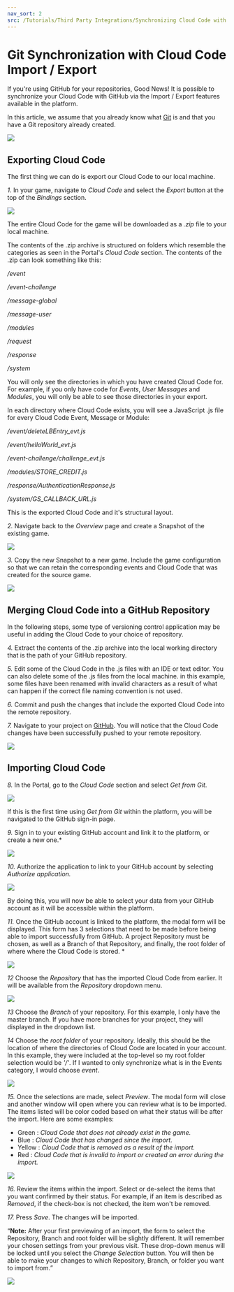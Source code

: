 ```yaml
---
nav_sort: 2
src: /Tutorials/Third Party Integrations/Synchronizing Cloud Code with GitHub.md
---
```


# Git Synchronization with Cloud Code Import / Export

If you're using GitHub for your repositories, Good News! It is possible to synchronize your Cloud Code with GitHub via the Import / Export features available in the platform.

In this article, we assume that you already know what [Git](http://www.github.com) is and that you have a Git repository already created.

![](img/GitSynch/1.png)

## Exporting Cloud Code

The first thing we can do is export our Cloud Code to our local machine.

 *1.* In your game, navigate to *Cloud Code* and select the *Export* button at the top of the *Bindings* section.

 ![](img/GitSynch/2.png)

 The entire Cloud Code for the game will be downloaded as a *.zip* file to your local machine.

 The contents of the .zip archive is structured on folders which resemble the categories as seen in the Portal's *Cloud Code* section. The contents of the .zip can look something like this:

 */event*

 */event-challenge*

 */message-global*

 */message-user*

 */modules*

 */request*

 */response*

 */system*

 You will only see the directories in which you have created Cloud Code for. For example, if you only have code for *Events*, *User Messages* and *Modules*, you will only be able to see those directories in your export.

 In each directory where Cloud Code exists, you will see a JavaScript .js file for every Cloud Code Event, Message or Module:

 */event/deleteLBEntry_evt.js*

 */event/helloWorld_evt.js*

 */event-challenge/challenge_evt.js*

 */modules/STORE_CREDIT.js*

 */response/AuthenticationResponse.js*

 */system/GS_CALLBACK_URL.js*

This is the exported Cloud Code and it's structural layout.

*2.* Navigate back to the *Overview* page and create a Snapshot of the existing game.

![](img/GitSynch/3.png)

*3.* Copy the new Snapshot to a new game. Include the game configuration so that we can retain the corresponding events and Cloud Code that was created for the source game.

![](img/GitSynch/4.png)

## Merging Cloud Code into a GitHub Repository

In the following steps, some type of versioning control application may be useful in adding the Cloud Code to your choice of repository.

*4.* Extract the contents of the .zip archive into the local working directory that is the path of your GitHub repository.

*5.* Edit some of the Cloud Code in the .js files with an IDE or text editor. You can also delete some of the .js files from the local machine. in this example, some files have been renamed with invalid characters as a result of what can happen if the correct file naming convention is not used.

*6.* Commit and push the changes that include the exported Cloud Code into the remote repository.

*7.* Navigate to your project on [GitHub](http://www.github.com). You will notice that the Cloud Code changes have been successfully pushed to your remote repository.

 ![](img/GitSynch/5.png)

## Importing Cloud Code

*8.* In the Portal, go to the *Cloud Code* section and select *Get from Git*.

![](img/GitSynch/6.png)

If this is the first time using *Get from Git* within the platform, you will be navigated to the GitHub sign-in page.

*9.* Sign in to your existing GitHub account and link it to the platform, or create a new one.*

![](img/GitSynch/7.png)

*10.* Authorize the application to link to your GitHub account by selecting *Authorize application.*

![](img/GitSynch/8.png)

By doing this, you will now be able to select your data from your GitHub account as it will be accessible within the platform.

*11.* Once the GitHub account is linked to the platform, the modal form will be displayed. This form has 3 selections that need to be made before being able to import successfully from GitHub. A project Repository must be chosen, as well as a Branch of that Repository, and finally, the root folder of where where the Cloud Code is stored. *

![](img/GitSynch/9.png)

*12* Choose the *Repository* that has the imported Cloud Code from earlier. It will be available from the *Repository* dropdown menu.

![](img/GitSynch/10.png)

*13* Choose the *Branch* of your repository. For this example, I only have the master branch. If you have more branches for your project, they will displayed in the dropdown list.

*14* Choose the *root folder* of your repository. Ideally, this should be the location of where the directories of Cloud Code are located in your account. In this example, they were included at the top-level so my root folder selection would be *'/'*. If I wanted to only synchronize what is in the Events category, I would choose *event*.

![](img/GitSynch/11.png)

*15.* Once the selections are made, select *Preview*. The modal form will close and another window will open where you can review what is to be imported. The items listed will be color coded based on what their status will be after the import. Here are some examples:

* Green : *Cloud Code that does not already exist in the game.*
* Blue : *Cloud Code that has changed since the import.*
* Yellow : *Cloud Code that is removed as a result of the import.*
* Red : *Cloud Code that is invalid to import or created an error during the import.*

![](img/GitSynch/12.png)

*16.* Review the items within the import. Select or de-select the items that you want confirmed by their status. For example, if an item is described as *Removed*, if the check-box is not checked, the item won't be removed.

*17.* Press *Save*. The changes will be imported.

<q>**Note:** After your first previewing of an import, the form to select the Repository, Branch and root folder will be slightly different. It will remember your chosen settings from your previous visit. These drop-down menus will be locked until you select the *Change Selection* button. You will then be able to make your changes to which Repository, Branch, or folder you want to import from.</q>

![](img/GitSynch/13.png)
